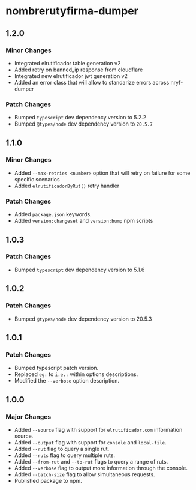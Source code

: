 # nombrerutyfirma-dumper

## 1.2.0

### Minor Changes

- Integrated elrutificador table generation v2
- Added retry on banned_ip response from cloudflare
- Integrated new elrutificador jwt generation v2
- Added an error class that will allow to standarize errors across nryf-dumper

### Patch Changes

- Bumped `typescript` dev dependency version to 5.2.2
- Bumped `@types/node` dev dependency version to `20.5.7`

## 1.1.0

### Minor Changes

- Added `--max-retries <number>` option that will retry on failure for some specific scenarios
- Added `elrutificadorByRut()` retry handler

### Patch Changes

- Added `package.json` keywords.
- Added `version:changeset` and `version:bump` npm scripts

## 1.0.3

### Patch Changes

- Bumped `typescript` dev dependency version to 5.1.6

## 1.0.2

### Patch Changes

- Bumped `@types/node` dev dependency version to 20.5.3

## 1.0.1

### Patch Changes

- Bumped typescript patch version.
- Replaced `eg:` to `i.e.:` within options descriptions.
- Modified the `--verbose` option description.

## 1.0.0

### Major Changes

- Added `--source` flag with support for `elrutificador.com` information source.
- Added `--output` flag with support for `console` and `local-file`.
- Added `--rut` flag to query a single rut.
- Added `--ruts` flag to query multiple ruts.
- Added `--from-rut` and `--to-rut` flags to query a range of ruts.
- Added `--verbose` flag to output more information through the console.
- Added `--batch-size` flag to allow simultaneous requests.
- Published package to npm.
